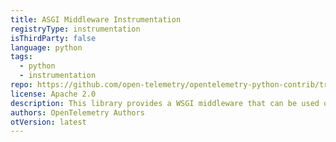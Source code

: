 ```yaml
---
title: ASGI Middleware Instrumentation
registryType: instrumentation
isThirdParty: false
language: python
tags:
  - python
  - instrumentation
repo: https://github.com/open-telemetry/opentelemetry-python-contrib/tree/main/instrumentation/opentelemetry-instrumentation-asgi
license: Apache 2.0
description: This library provides a WSGI middleware that can be used on any ASGI framework (such as Django / Flask) to track requests timing through OpenTelemetry.
authors: OpenTelemetry Authors
otVersion: latest
---
```

